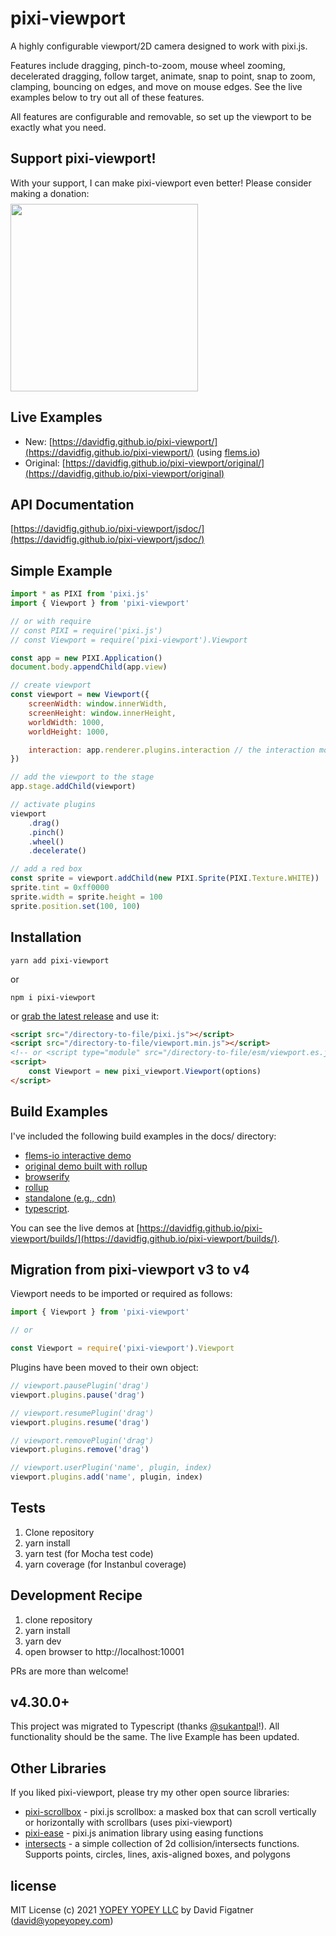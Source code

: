 # pixi-viewport
A highly configurable viewport/2D camera designed to work with pixi.js.

Features include dragging, pinch-to-zoom, mouse wheel zooming, decelerated dragging, follow target, animate, snap to point, snap to zoom, clamping, bouncing on edges, and move on mouse edges. See the live examples below to try out all of these features.

All features are configurable and removable, so set up the viewport to be exactly what you need.

## Support pixi-viewport!
With your support, I can make pixi-viewport even better! Please consider making a donation:
<a href="https://opencollective.com/pixi-viewport/donate" target="_blank">
  <img src="https://opencollective.com/pixi-viewport/donate/button@2x.png?color=blue" width=300 style="margin-top: 0.5rem; display: block"/>
</a>

## Live Examples
* New: [https://davidfig.github.io/pixi-viewport/](https://davidfig.github.io/pixi-viewport/) (using [flems.io](https://flems.io))
* Original:  [https://davidfig.github.io/pixi-viewport/original/](https://davidfig.github.io/pixi-viewport/original)

## API Documentation
[https://davidfig.github.io/pixi-viewport/jsdoc/](https://davidfig.github.io/pixi-viewport/jsdoc/)

## Simple Example
```js
import * as PIXI from 'pixi.js'
import { Viewport } from 'pixi-viewport'

// or with require
// const PIXI = require('pixi.js')
// const Viewport = require('pixi-viewport').Viewport

const app = new PIXI.Application()
document.body.appendChild(app.view)

// create viewport
const viewport = new Viewport({
    screenWidth: window.innerWidth,
    screenHeight: window.innerHeight,
    worldWidth: 1000,
    worldHeight: 1000,

    interaction: app.renderer.plugins.interaction // the interaction module is important for wheel to work properly when renderer.view is placed or scaled
})

// add the viewport to the stage
app.stage.addChild(viewport)

// activate plugins
viewport
    .drag()
    .pinch()
    .wheel()
    .decelerate()

// add a red box
const sprite = viewport.addChild(new PIXI.Sprite(PIXI.Texture.WHITE))
sprite.tint = 0xff0000
sprite.width = sprite.height = 100
sprite.position.set(100, 100)
```

## Installation

    yarn add pixi-viewport
or

    npm i pixi-viewport

or [grab the latest release](https://github.com/davidfig/pixi-viewport/releases/) and use it:

```html
<script src="/directory-to-file/pixi.js"></script>
<script src="/directory-to-file/viewport.min.js"></script>
<!-- or <script type="module" src="/directory-to-file/esm/viewport.es.js"></script> -->
<script>
    const Viewport = new pixi_viewport.Viewport(options)
</script>
```

## Build Examples
I've included the following build examples in the docs/ directory:

* [flems-io interactive demo](https://davidfig.github.io/pixi-viewport/)
* [original demo built with rollup](https://github.com/davidfig/pixi-viewport/tree/master/docs/original)
* [browserify](https://github.com/davidfig/pixi-viewport/tree/master/docs/builds/browserify)
* [rollup](https://github.com/davidfig/pixi-viewport/tree/master/docs/builds/rollup)
* [standalone (e.g., cdn)](https://github.com/davidfig/pixi-viewport/tree/master/docs/builds/standalone)
* [typescript](https://github.com/davidfig/pixi-viewport/tree/master/docs/builds/ts).

You can see the live demos at [https://davidfig.github.io/pixi-viewport/builds/](https://davidfig.github.io/pixi-viewport/builds/).

## Migration from pixi-viewport v3 to v4
Viewport needs to be imported or required as follows:
```js
import { Viewport } from 'pixi-viewport'

// or

const Viewport = require('pixi-viewport').Viewport
```
Plugins have been moved to their own object:
```js
// viewport.pausePlugin('drag')
viewport.plugins.pause('drag')

// viewport.resumePlugin('drag')
viewport.plugins.resume('drag')

// viewport.removePlugin('drag')
viewport.plugins.remove('drag')

// viewport.userPlugin('name', plugin, index)
viewport.plugins.add('name', plugin, index)
```

## Tests

1. Clone repository
2. yarn install
3. yarn test (for Mocha test code)
4. yarn coverage (for Instanbul coverage)

## Development Recipe

1. clone repository
2. yarn install
3. yarn dev
4. open browser to http://localhost:10001

PRs are more than welcome!

## v4.30.0+
This project was migrated to Typescript (thanks [@sukantpal](https://github.com/SukantPal)!). All functionality should be the same. The live Example has been updated.

## Other Libraries
If you liked pixi-viewport, please try my other open source libraries:
* [pixi-scrollbox](https://github.com/davidfig/pixi-scrollbox) - pixi.js scrollbox: a masked box that can scroll vertically or horizontally with scrollbars (uses pixi-viewport)
* [pixi-ease](https://github.com/davidfig/pixi-ease) - pixi.js animation library using easing functions
* [intersects](https://github.com/davidfig/intersects) - a simple collection of 2d collision/intersects functions. Supports points, circles, lines, axis-aligned boxes, and polygons

## license
MIT License
(c) 2021 [YOPEY YOPEY LLC](https://yopeyopey.com/) by David Figatner (david@yopeyopey.com)